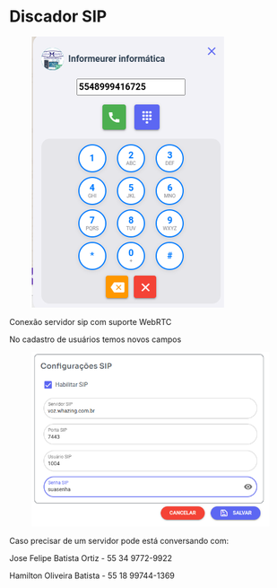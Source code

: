 # Discador SIP

<figure><img src="../../.gitbook/assets/image (27).png" alt=""><figcaption></figcaption></figure>

Conexão servidor sip com suporte WebRTC

No cadastro de usuários temos novos campos

<figure><img src="../../.gitbook/assets/image (28).png" alt=""><figcaption></figcaption></figure>

Caso precisar de um servidor pode está conversando com:

Jose Felipe Batista Ortiz - 55 34 9772-9922

Hamilton Oliveira Batista - 55 18 99744-1369

